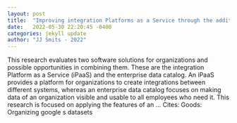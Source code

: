 ```yaml
---
layout: post
title:  "Improving integration Platforms as a Service through the addition of enterprise data catalog features"
date:   2022-05-30 22:20:45 -0400
categories: jekyll update
author: "JJ Smits - 2022"
---
```

This research evaluates two software solutions for organizations and possible opportunities in combining them. These are the integration Platform as a Service (iPaaS) and the enterprise data catalog. An iPaaS provides a platform for organizations to create integrations between different systems, whereas an enterprise data catalog focuses on making data of an organization visible and usable to all employees who need it. This research is focused on applying the features of an … Cites: ‪Goods: Organizing google s datasets‬